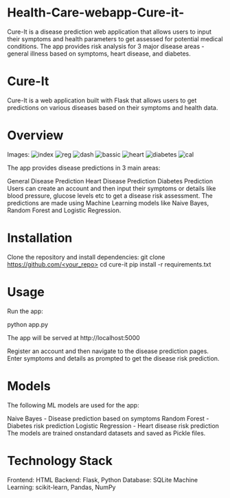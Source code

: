 # Health-Care-webapp-Cure-it-
Cure-It is a disease prediction web application that allows users to input their symptoms and health parameters to get assessed for potential medical conditions. The app provides risk analysis for 3 major disease areas - general illness based on symptoms, heart disease, and diabetes.

# Cure-It
Cure-It is a web application built with Flask that allows users to get predictions on various diseases based on their symptoms and health data.

# Overview
Images:
![index](https://github.com/yashnevase/Health-Care-webapp-Cure-it-/assets/78201930/84187523-c7f5-4d46-9cc6-bb5fad792efe)
![reg](https://github.com/yashnevase/Health-Care-webapp-Cure-it-/assets/78201930/16b0fcd9-985e-42d6-9703-b6250b307ed0)
![dash](https://github.com/yashnevase/Health-Care-webapp-Cure-it-/assets/78201930/a2284900-9c40-4f04-ad73-1f1fdf911ae3)
![bassic](https://github.com/yashnevase/Health-Care-webapp-Cure-it-/assets/78201930/09eb114d-e256-451c-bd83-2e4b0f779132)
![heart](https://github.com/yashnevase/Health-Care-webapp-Cure-it-/assets/78201930/05b7743f-c8f2-4261-b600-60569c7c3b02)
![diabetes](https://github.com/yashnevase/Health-Care-webapp-Cure-it-/assets/78201930/d46401c1-70b6-4f80-bd02-258cf213dd67)
![cal](https://github.com/yashnevase/Health-Care-webapp-Cure-it-/assets/78201930/c8753029-07ae-480e-b8b8-3900cd10d0af)


The app provides disease predictions in 3 main areas:

General Disease Prediction
Heart Disease Prediction
Diabetes Prediction
Users can create an account and then input their symptoms or details like blood pressure, glucose levels etc to get a disease risk assessment. The predictions are made using Machine Learning models like Naive Bayes, Random Forest and Logistic Regression.

# Installation
Clone the repository and install dependencies:
git clone [https://github.com/<your_repo>](https://github.com/yashnevase/Health-Care-webapp-Cure-it-)
cd cure-it
pip install -r requirements.txt

# Usage

Run the app:

python app.py

The app will be served at http://localhost:5000

Register an account and then navigate to the disease prediction pages. Enter symptoms and details as prompted to get the disease risk prediction.


# Models

The following ML models are used for the app:

Naive Bayes - Disease prediction based on symptoms
Random Forest - Diabetes risk prediction
Logistic Regression - Heart disease risk prediction
The models are trained onstandard datasets and saved as Pickle files.

# Technology Stack

Frontend: HTML
Backend: Flask, Python
Database: SQLite
Machine Learning: scikit-learn, Pandas, NumPy
